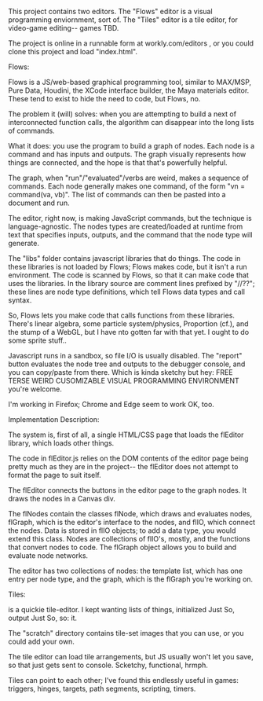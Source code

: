 This project contains two editors. The "Flows" editor is a visual programming 
enviornment, sort of. The "Tiles" editor is a tile editor, for video-game editing-- 
games TBD. 

The project is online in a runnable form at workly.com/editors , or you could clone this project and load "index.html".

Flows:

Flows is a JS/web-based graphical programming tool, similar to MAX/MSP,
Pure Data, Houdini, the XCode interface builder, the Maya materials editor.
These tend to exist to hide the need to code, but Flows, no.

The problem it (will) solves: when you are attempting to build a next of 
interconnected function calls, the algorithm can disappear into the long lists
of commands.

What it does: you use the program to build a graph of nodes. Each node 
is a command and has inputs and outputs. The graph visually represents how
things are connected, and the hope is that that's powerfully helpful. 

The graph, when "run"/"evaluated"/verbs are weird, makes a sequence of commands. 
Each node generally makes one command, of the form "vn = command(va, vb)".
The list of commands can then be pasted into a document and run.

The editor, right now, is making JavaScript commands, but the technique is language-agnostic. 
The nodes types are created/loaded at runtime from text that specifies inputs, outputs,
and the command that the node type will generate. 

The "libs" folder contains javascript libraries that do things. The code in these libraries 
is not loaded by Flows; Flows makes code, but it isn't a run environment. The code is 
scanned by Flows, so that it can make code that uses the libraries. In the library source are 
comment lines prefixed by "//??"; these lines are node type definitions, which tell Flows
data types and call syntax. 

So, Flows lets you make code that calls functions from these libraries. There's linear algebra, 
some particle system/physics, Proportion (cf.), and the stump of a WebGL, but I have nto gotten
far with that yet. I ought to do some sprite stuff.. 

Javascript runs in a sandbox, so file I/O is usually disabled. The "report" button
evaluates the node tree and outputs to the debugger console, and you can copy/paste from there. 
Which is kinda sketchy but hey: FREE TERSE WEIRD CUSOMIZABLE VISUAL PROGRAMMING ENVIRONMENT you're welcome. 

I'm working in Firefox; Chrome and Edge seem to work OK, too. 

Implementation Description: 

The system is, first of all, a single HTML/CSS page that loads the flEditor
library, which loads other things. 

The code in flEditor.js relies on the DOM contents of the editor page being 
pretty much as they are in the project-- the flEditor does not attempt to 
format the page to suit itself. 

The flEditor connects the buttons in the editor page to the graph nodes. 
It draws the nodes in a Canvas div. 

The flNodes contain the classes flNode, which draws and evaluates nodes, flGraph, which
is the editor's interface to the nodes, and flIO, which connect the nodes.
Data is stored in flIO objects; to add a data type, you would extend this class. 
Nodes are collections of flIO's, mostly, and the functions that convert nodes to code. 
The flGraph object allows you to build and evaluate node networks.

The editor has two collections of nodes: the template list, which has one entry per node type,
and the graph, which is the flGraph you're working on. 


Tiles:

is a quickie tile-editor. I kept wanting lists of things, 
initialized Just So, output Just So, so: it.

The "scratch" directory contains tile-set images that you can use, or you could add your own. 

The tile editor can load tile arrangements, but JS usually won't let you save, so 
that just gets sent to console. Scketchy, functional, hrmph. 

Tiles can point to each other; I've found this endlessly useful in games: triggers, 
hinges, targets, path segments, scripting, timers. 



